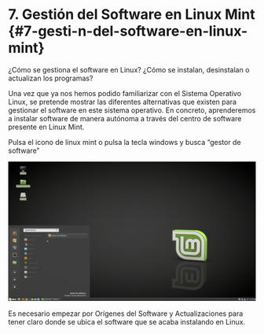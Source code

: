 # 7\. Gestión del Software en Linux Mint {#7-gesti-n-del-software-en-linux-mint}

¿Cómo se gestiona el software en Linux? ¿Cómo se instalan, desinstalan o actualizan los programas? 

Una vez que ya nos hemos podido familiarizar con el Sistema Operativo Linux, se pretende mostrar las diferentes alternativas que existen para gestionar el software en este sistema operativo. En concreto, aprenderemos a instalar software de manera autónoma a través del centro de software presente en Linux Mint.

Pulsa el icono de linux mint o pulsa la tecla windows y busca “gestor de software”

![](/images/image28.png)

Es necesario empezar por Orígenes del Software y Actualizaciones para tener claro donde se ubica el software que se acaba instalando en Linux.